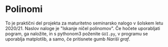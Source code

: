 # Polinomi
To je praktični del projekta za maturitetno seminarsko nalogo v šolskem letu 2020/21. Naslov naloge je "Iskanje ničel polinomov". Če hočete uporabljati pogram, ga naložite, in s pythonom3 poženite `GUI.py`, v programu se uporablja matplotlib, a samo, če pritisnete gumb _Nariši graf_.
